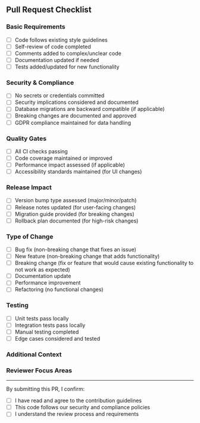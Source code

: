 ## Pull Request Checklist

### Basic Requirements

- [ ] Code follows existing style guidelines
- [ ] Self-review of code completed
- [ ] Comments added to complex/unclear code
- [ ] Documentation updated if needed
- [ ] Tests added/updated for new functionality

### Security & Compliance

- [ ] No secrets or credentials committed
- [ ] Security implications considered and documented
- [ ] Database migrations are backward compatible (if applicable)
- [ ] Breaking changes are documented and approved
- [ ] GDPR compliance maintained for data handling

### Quality Gates

- [ ] All CI checks passing
- [ ] Code coverage maintained or improved
- [ ] Performance impact assessed (if applicable)
- [ ] Accessibility standards maintained (for UI changes)

### Release Impact

- [ ] Version bump type assessed (major/minor/patch)
- [ ] Release notes updated (for user-facing changes)
- [ ] Migration guide provided (for breaking changes)
- [ ] Rollback plan documented (for high-risk changes)

### Type of Change

- [ ] Bug fix (non-breaking change that fixes an issue)
- [ ] New feature (non-breaking change that adds functionality)
- [ ] Breaking change (fix or feature that would cause existing functionality to not work as expected)
- [ ] Documentation update
- [ ] Performance improvement
- [ ] Refactoring (no functional changes)

### Testing

- [ ] Unit tests pass locally
- [ ] Integration tests pass locally
- [ ] Manual testing completed
- [ ] Edge cases considered and tested

### Additional Context

<!-- Add any additional context, screenshots, or notes here -->

### Reviewer Focus Areas

<!-- Help reviewers by highlighting specific areas that need attention -->

---

By submitting this PR, I confirm:

- [ ] I have read and agree to the contribution guidelines
- [ ] This code follows our security and compliance policies
- [ ] I understand the review process and requirements

